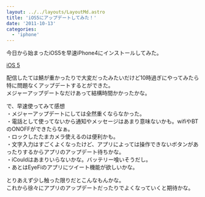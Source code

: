 ```yaml
---
layout: ../../layouts/LayoutMd.astro
title: 'iOS5にアップデートしてみた！'
date: '2011-10-13'
categories:
  - 'iphone'
---
```


今日から始まったiOS5を早速iPhone4にインストールしてみた。

[iOS 5](http://www.apple.com/jp/ios/)

配信したては鯖が重かったりで大変だったみたいだけど10時過ぎにやってみたら特に問題なくアップデートするとができた。  
メジャーアップデートなだけあって結構時間かかったかな。

で、早速使ってみて感想  
・メジャーアップデートにしては全然重くならなかった。  
・電話として使ってないから通知やメッセージはあまり意味ないかも。wifiやBTのONOFFができたらなぁ。  
・ロックしたたまカメラ使えるのは便利かも。  
・文字入力はすごくよくなったけど、アプリによっては操作できないボタンがあったりするからアプリのアップデート待ちかな。  
・iCouldはあまりいらないかな。バッテリー喰いそうだし。  
・あとはEyeFiのアプリにツイート機能が欲しいかな。

とりあえず少し触った限りだとこんなもんかな。  
これから徐々にアプリのアップデートだったりでよくなっていくと期待かな。
